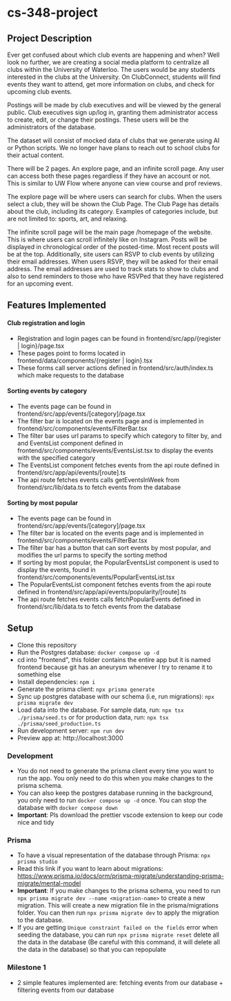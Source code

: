 # cs-348-project

## Project Description
Ever get confused about which club events are happening and when? Well look no further, we are creating a social media platform to centralize all clubs within the University of Waterloo. The users would be any students interested in the clubs at the University. On ClubConnect, students will find events they want to attend, get more information on clubs, and check for upcoming club events.

Postings will be made by club executives and will be viewed by the general public. Club executives sign up/log in, granting them administrator access to create, edit, or change their postings. These users will be the administrators of the database. 

The dataset will consist of mocked data of clubs that we generate using AI or Python scripts. We no longer have plans to reach out to school clubs for their actual content.

There will be 2 pages. An explore page, and an infinite scroll page. Any user can access both these pages regardless if they have an account or not. This is similar to UW Flow where anyone can view course and prof reviews. 

The explore page will be where users can search for clubs. When the users select a club, they will be shown the Club Page. The Club Page has details about the club, including its category. Examples of categories include, but are not limited to: sports, art, and relaxing.

The infinite scroll page will be the main page /homepage of the website. This is where users can scroll infinitely like on Instagram. Posts will be displayed in chronological order of the posted-time. Most recent posts will be at the top. Additionally, site users can RSVP to club events by utilizing their email addresses. When users RSVP, they will be asked for their email address. The email addresses are used to track stats to show to clubs and also to send reminders to those who have RSVPed that they have registered for an upcoming event.

## Features Implemented

#### Club registration and login
- Registration and login pages can be found in frontend/src/app/{register | login}/page.tsx
- These pages point to forms located in frontend/data/components/{register | login}.tsx
- These forms call server actions defined in frontend/src/auth/index.ts which make requests to the database

#### Sorting events by category
- The events page can be found in frontend/src/app/events/[category]/page.tsx
- The filter bar is located on the events page and is implemented in frontend/src/components/events/FilterBar.tsx
- The filter bar uses url params to specify which category to filter by, and 
and EventsList component defined in frontend/src/components/events/EventsList.tsx to display the events with the specified category
- The EventsList component fetches events from the api route defined in 
frontend/src/app/api/events/[route].ts
- The api route fetches events calls getEventsInWeek from frontend/src/lib/data.ts to fetch events from the database

#### Sorting by most popular
- The events page can be found in frontend/src/app/events/[category]/page.tsx
- The filter bar is located on the events page and is implemented in frontend/src/components/events/FilterBar.tsx
- The filter bar has a button that can sort events by most popular, and modifies the url parms to specify the sorting method
- If sorting by most popular, the PopularEventsList component is used to display the events,
found in frontend/src/components/events/PopularEventsList.tsx
- The PopularEventsList component fetches events from the api route defined in
frontend/src/app/api/events/popularity/[route].ts
- The api route fetches events calls fetchPopularEvents defined in frontend/src/lib/data.ts
to fetch events from the database


## Setup
- Clone this repository
- Run the Postgres database: `docker compose up -d`
- cd into "frontend", this folder contains the entire app but it is named frontend because git has an aneurysm whenever I try to rename it to something else
- Install dependencies: `npm i`
- Generate the prisma client: `npx prisma generate`
- Sync up postgres database with our schema (i.e, run migrations): `npx prisma migrate dev`
- Load data into the database. For sample data, run: `npx tsx ./prisma/seed.ts` or for production data, run: `npx tsx ./prisma/seed_production.ts`
- Run development server: `npm run dev`
- Preview app at: http://localhost:3000

### Development
- You do not need to generate the prisma client every time you want to run the app. You only need to do this when you make changes to the prisma schema.
- You can also keep the postgres database running in the background, you only need to run `docker compose up -d` once. You can stop the database with `docker compose down`
- **Important**: Pls download the prettier vscode extension to keep our code nice and tidy


### Prisma
- To have a visual representation of the database through Prisma: `npx prisma studio`
- Read this link if you want to learn about migrations: https://www.prisma.io/docs/orm/prisma-migrate/understanding-prisma-migrate/mental-model
- **Important**: If you make changes to the prisma schema, you need to run `npx prisma migrate dev --name <migration-name>` to create a new migration. This will create a new migration file in the prisma/migrations folder. You can then run `npx prisma migrate dev` to apply the migration to the database.
- If you are getting `Unique constraint failed on the fields` error when seeding the database, you can run `npx prisma migrate reset`  delete all the data in the database (Be careful with this command, it will delete all the data in the database) so that you can repopulate

### Milestone 1
- 2 simple features implemented are: fetching events from our database + filtering events from our database
